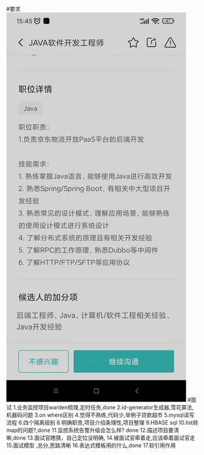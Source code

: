 #要求
![](.z_面试_02_技术面_05_京东物流_images/bf631706.png)
#面试
1.业务监控项目warden梳理,定时任务,done
2.id-generator生成器,雪花算法,机器码问题
3.on where区别
4.觉得不熟练,代码少,举例子贷款超市
5.mysql读写流程
6.四个隔离级别 
8.明确职责,项目介绍条理性,项目整理
9.HBASE sql
10.list转map的问题?,done
11.监控系统告警升级会怎么样? done
12.描述项目要清晰,done
13.面试官瞎猜，自己定位没明确, 
14.被面试官牵着走,应该牵着面试官走
15.面试模型 ,总分,思路清晰 
16.表达式模板用的什么,done
17.软引用作用
